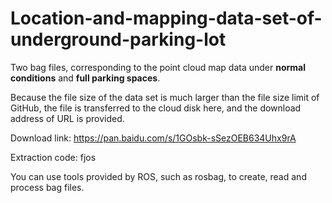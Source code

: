 # Location-and-mapping-data-set-of-underground-parking-lot

Two bag files, corresponding to the point cloud map data under **normal conditions** and **full parking spaces**.

Because the file size of the data set is much larger than the file size limit of GitHub, the file is transferred to the cloud disk here, and the download address of URL is provided.

Download link:
https://pan.baidu.com/s/1GOsbk-sSezOEB634Uhx9rA 


Extraction code:
fjos

You can use tools provided by ROS, such as rosbag, to create, read and process bag files.
